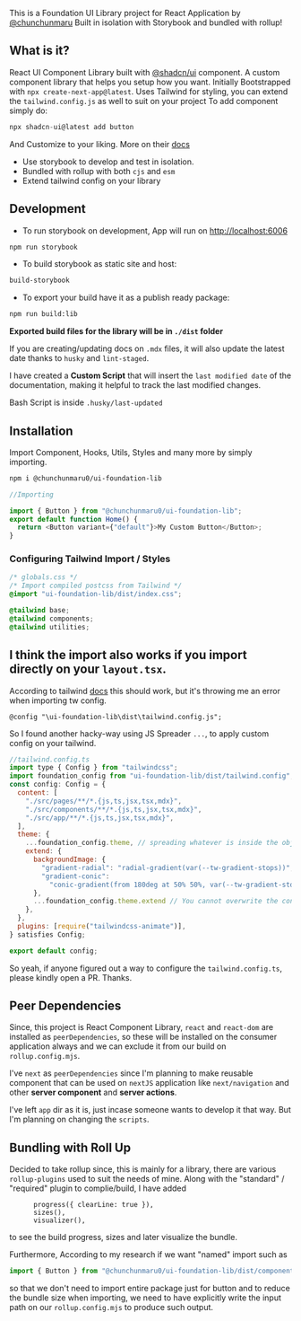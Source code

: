 This is a Foundation UI Library project for React Application by [@chunchunmaru](https://github.com/chunchunmaru0/)
Built in isolation with Storybook and bundled with rollup!

## What is it?

React UI Component Library built with [@shadcn/ui](https://ui.shadcn.com/) component. A custom component library that helps you setup how you want.
Initially Bootstrapped with `npx create-next-app@latest`.
Uses Tailwind for styling, you can extend the `tailwind.config.js` as well to suit on your project
To add component simply do:

```js
npx shadcn-ui@latest add button
```

And Customize to your liking. More on their [docs](https://ui.shadcn.com/docs/)

- Use storybook to develop and test in isolation.
- Bundled with rollup with both `cjs` and `esm`
- Extend tailwind config on your library

## Development

- To run storybook on development, App will run on [http://localhost:6006](http://localhost:6006)

```bash
npm run storybook
```

- To build storybook as static site and host:

```bash
build-storybook
```

- To export your build have it as a publish ready package:

```bash
npm run build:lib
```

**Exported build files for the library will be in `./dist` folder**

If you are creating/updating docs on `.mdx` files, it will also update the latest date thanks to `husky` and `lint-staged`.

I have created a **Custom Script** that will insert the `last modified date` of the documentation, making it helpful to track the last modified changes.

Bash Script is inside `.husky/last-updated`

## Installation

Import Component, Hooks, Utils, Styles and many more by simply importing.

```bash
npm i @chunchunmaru0/ui-foundation-lib
```

```js
//Importing

import { Button } from "@chunchunmaru0/ui-foundation-lib";
export default function Home() {
  return <Button variant={"default"}>My Custom Button</Button>;
}
```

### Configuring Tailwind Import / Styles

```css
/* globals.css */
/* Import compiled postcss from Tailwind */
@import "ui-foundation-lib/dist/index.css";

@tailwind base;
@tailwind components;
@tailwind utilities;
```
I think the import also works if you import directly on your `layout.tsx`.
---
According to tailwind [docs](https://tailwindcss.com/docs/functions-and-directives#config) this should work, but it's throwing me an error when importing tw config.

```
@config "\ui-foundation-lib\dist\tailwind.config.js";

```
So I found another hacky-way using JS Spreader `...`, to apply custom config on your tailwind.

```js
//tailwind.config.ts
import type { Config } from "tailwindcss";
import foundation_config from "ui-foundation-lib/dist/tailwind.config";
const config: Config = {
  content: [
    "./src/pages/**/*.{js,ts,jsx,tsx,mdx}",
    "./src/components/**/*.{js,ts,jsx,tsx,mdx}",
    "./src/app/**/*.{js,ts,jsx,tsx,mdx}",
  ],
  theme: {
    ...foundation_config.theme, // spreading whatever is inside the object here of theme
    extend: {
      backgroundImage: {
        "gradient-radial": "radial-gradient(var(--tw-gradient-stops))",
        "gradient-conic":
          "conic-gradient(from 180deg at 50% 50%, var(--tw-gradient-stops))",
      },
      ...foundation_config.theme.extend // You cannot overwrite the config here, TS/Linter will scold you
    },
  },
  plugins: [require("tailwindcss-animate")],
} satisfies Config;

export default config;

```
So yeah, if anyone figured out a way to configure the `tailwind.config.ts`, please kindly open a PR. Thanks.

## Peer Dependencies

Since, this project is React Component Library, `react` and `react-dom` are installed as `peerDependencies`, so these will be installed on the consumer application always and we can exclude it from our build on `rollup.config.mjs`.

I've `next` as `peerDependencies` since I'm planning to make reusable component that can be used on `nextJS` application like `next/navigation` and other **server component** and **server actions**.

I've left `app` dir as it is, just incase someone wants to develop it that way. But I'm planning on changing the `scripts`.

## Bundling with Roll Up

Decided to take rollup since, this is mainly for a library, there are various `rollup-plugins` used to suit the needs of mine.
Along with the "standard" / "required" plugin to complie/build, I have added 
```
      progress({ clearLine: true }),
      sizes(),
      visualizer(),
```

to see the build progress, sizes and later visualize the bundle.

Furthermore, According to my research if we want "named" import such as
```js
import { Button } from "@chunchunmaru0/ui-foundation-lib/dist/component/Button"
```
so that we don't need to import entire package just for button and to reduce the bundle size when importing,
we need to have explicitly write the input path on our `rollup.config.mjs` to produce such output.

